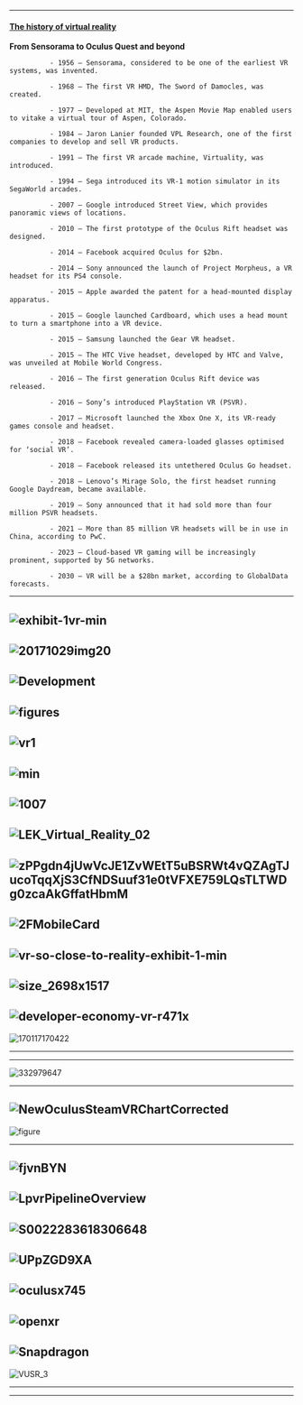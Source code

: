 --------

#### [The history of virtual reality](https://virtualspeech.com/blog/history-of-vr)

**From Sensorama to Oculus Quest and beyond**

              - 1956 – Sensorama, considered to be one of the earliest VR systems, was invented.

              - 1968 – The first VR HMD, The Sword of Damocles, was created.

              - 1977 – Developed at MIT, the Aspen Movie Map enabled users to vitake a virtual tour of Aspen, Colorado.

              - 1984 – Jaron Lanier founded VPL Research, one of the first companies to develop and sell VR products.

              - 1991 – The first VR arcade machine, Virtuality, was introduced.

              - 1994 – Sega introduced its VR-1 motion simulator in its SegaWorld arcades.

              - 2007 – Google introduced Street View, which provides panoramic views of locations.

              - 2010 – The first prototype of the Oculus Rift headset was designed.

              - 2014 – Facebook acquired Oculus for $2bn.

              - 2014 – Sony announced the launch of Project Morpheus, a VR headset for its PS4 console.

              - 2015 – Apple awarded the patent for a head-mounted display apparatus.

              - 2015 – Google launched Cardboard, which uses a head mount to turn a smartphone into a VR device.

              - 2015 – Samsung launched the Gear VR headset.

              - 2015 – The HTC Vive headset, developed by HTC and Valve, was unveiled at Mobile World Congress.

              - 2016 – The first generation Oculus Rift device was released.

              - 2016 – Sony’s introduced PlayStation VR (PSVR).

              - 2017 – Microsoft launched the Xbox One X, its VR-ready games console and headset.

              - 2018 – Facebook revealed camera-loaded glasses optimised for ‘social VR’.

              - 2018 – Facebook released its untethered Oculus Go headset.

              - 2018 – Lenovo’s Mirage Solo, the first headset running Google Daydream, became available.

              - 2019 – Sony announced that it had sold more than four million PSVR headsets.

              - 2021 – More than 85 million VR headsets will be in use in China, according to PwC.

              - 2023 – Cloud-based VR gaming will be increasingly prominent, supported by 5G networks.

              - 2030 – VR will be a $28bn market, according to GlobalData forecasts.
             
-----------------
![exhibit-1vr-min](https://www.redchalk.com/wp-content/uploads/2017/10/exhibit-1vr-min.png)
------
![20171029img20](https://www.whitehutchinson.com/images/2017/20171029img20.jpg)
------
![Development](https://www.researchgate.net/profile/Mustafa_Al-Adhami/publication/328374975/figure/fig1/AS:683257599365122@1539912714432/Development-of-VR-headset.jpg)
---------
![figures](https://www2.deloitte.com/content/dam/insights/us/articles/Tech-Trends-2018/4236_Digital-reality/figures/4236_Fig.1.png)
------
![vr1](https://cdn2.hubspot.net/hubfs/208250/Blog_Images/vr1.png)
-----
![min](https://anzu.io/wp-content/uploads/2019/08/Group-5752@2x-min.png)
----
![1007](https://media.springernature.com/original/springer-static/image/chp%3A10.1007%2F978-3-030-23528-4_59/MediaObjects/485921_1_En_59_Fig1_HTML.png)
-----
![LEK_Virtual_Reality_02](https://www.thewrap.com/wp-content/uploads/2016/06/LEK_Virtual_Reality_02.jpg)
------
![zPPgdn4jUwVcJE1ZvWEtT5uBSRWt4vQZAgTJucoTqqXjS3CfNDSuuf31e0tVFXE759LQsTLTWDg0zcaAkGffatHbmM](https://images.squarespace-cdn.com/content/v1/5605a932e4b0055d57211846/1504119912041-W3YQQTJH3MPY8ARWHN12/ke17ZwdGBToddI8pDm48kJdclGSDuvK0RDr81stsmvBZw-zPPgdn4jUwVcJE1ZvWEtT5uBSRWt4vQZAgTJucoTqqXjS3CfNDSuuf31e0tVFXE759LQsTLTWDg0zcaAkGffatHbmM-oeLufwKz2p-BqEcAfnVBrEqrgp1UxUHGkY/rp-vr-infographic4.png)
---------
![2FMobileCard](https://thumbor.forbes.com/thumbor/960x0/https%3A%2F%2Fblogs-images.forbes.com%2Fjplafke%2Ffiles%2F2016%2F10%2FMobileCard-VR-Headsets-Comparison-v1.jpg)
-------
![vr-so-close-to-reality-exhibit-1-min](https://www.redchalk.com/wp-content/uploads/2017/09/vr-so-close-to-reality-exhibit-1-min.png)
-----
![size_2698x1517](https://i.pcmag.com/imagery/articles/03oJgNvSPRrKlPhHauAQSAH-2.fit_scale.size_2698x1517.v1570636935.jpg)
----------
![developer-economy-vr-r471x](https://media.thevirtualreport.biz/2017/11/84098/developer-economy-vr-r471x.png)
---------
![170117170422](https://image.slidesharecdn.com/vrcescharliefink-170117170422/95/crossing-the-chasm-whats-new-for-vr-2017-16-638.jpg?cb=1485982071)

--------
------
![332979647](https://www.researchgate.net/profile/David_Robinson37/publication/332979647/figure/fig3/AS:756932059074560@1557478074087/Overall-pipeline-architecture-of-the-VR-platform.png)

----------
![NewOculusSteamVRChartCorrected](https://mk0uploadvrcom4bcwhj.kinstacdn.com/wp-content/uploads/2018/11/NewOculusSteamVRChartCorrected-1024x801.png)
-------
![figure](https://www.researchgate.net/profile/Thammathip_Piumsomboon/publication/321405854/figure/fig2/AS:567028507725824@1512201539752/CoVAR-system-overview.png)

--------
![fjvnBYN](https://i.imgur.com/fjvnBYN.png)
--------
![LpvrPipelineOverview](https://lp-research.com/wp-content/uploads/2018/01/LpvrPipelineOverview-1024x518.png)
-----------
![S0022283618306648](https://ars.els-cdn.com/content/image/1-s2.0-S0022283618306648-gr4.jpg)
------
![UPpZGD9XA](https://miro.medium.com/max/1400/1*1uQAGINmAbZY-UPpZGD9XA.png)
------------
![oculusx745](https://sarahhenryvrpresentation.files.wordpress.com/2017/12/tr10-oculusx745.png)
--------
![openxr](https://www.dvhardware.net/news/2017/open_xr_problem_vs_solution.jpg)
--------
![Snapdragon](https://www.vrfocus.com/wp-content/uploads/2018/03/Snapdragon-VR-Development-Kit.png)
-------
![VUSR_3](https://trends.cmf-fmc.ca/wp-content/uploads/VUSR_3.jpg)

------------

-----------
